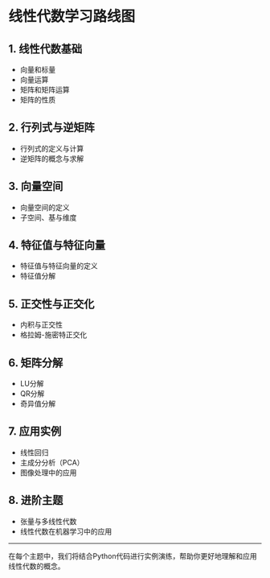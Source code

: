 # 线性代数学习路线图

## 1. 线性代数基础
- 向量和标量
- 向量运算
- 矩阵和矩阵运算
- 矩阵的性质

## 2. 行列式与逆矩阵
- 行列式的定义与计算
- 逆矩阵的概念与求解

## 3. 向量空间
- 向量空间的定义
- 子空间、基与维度

## 4. 特征值与特征向量
- 特征值与特征向量的定义
- 特征值分解

## 5. 正交性与正交化
- 内积与正交性
- 格拉姆-施密特正交化

## 6. 矩阵分解
- LU分解
- QR分解
- 奇异值分解

## 7. 应用实例
- 线性回归
- 主成分分析（PCA）
- 图像处理中的应用

## 8. 进阶主题
- 张量与多线性代数
- 线性代数在机器学习中的应用

---

在每个主题中，我们将结合Python代码进行实例演练，帮助你更好地理解和应用线性代数的概念。 